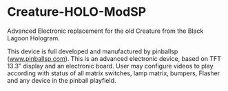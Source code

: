 # Creature-HOLO-ModSP
Advanced Electronic replacement for the old Creature from the Black Lagoon Hologram.

This device is full developed and manufactured by pinballsp (www.pinballsp.com). This is an advanced electronic device, based on TFT 13.3" display and an electronic board. User may configure videos to play according with status of all matrix switches, lamp matrix, bumpers, Flasher and any device in the pinball playfield.
